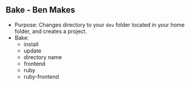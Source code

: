 ## Bake - Ben Makes

- Purpose: Changes directory to your `dev` folder located in your home folder, and creates a project.
- Bake:
  - install 
  - update
  - directory name
  - frontend
  - ruby
  - ruby-frontend
